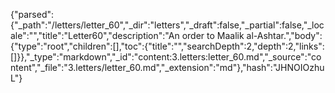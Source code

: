 {"parsed":{"_path":"/letters/letter_60","_dir":"letters","_draft":false,"_partial":false,"_locale":"","title":"Letter60","description":"An order to Maalik al-Ashtar.","body":{"type":"root","children":[],"toc":{"title":"","searchDepth":2,"depth":2,"links":[]}},"_type":"markdown","_id":"content:3.letters:letter_60.md","_source":"content","_file":"3.letters/letter_60.md","_extension":"md"},"hash":"JHNOIOzhuL"}